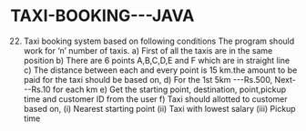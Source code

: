 # TAXI-BOOKING---JAVA
22.	Taxi booking system based on following conditions
The program should work for ‘n’ number of taxis.
a)	First of all the taxis are in the same position
b)	There are 6 points A,B,C,D,E and F which are in straight line 
c)	The distance between each and every point is 15 km.the amount to be paid for the taxi should be based on,
d)	For the  1st  5km ---Rs.500, Next---Rs.10 for each km
e)	Get the starting point, destination, point,pickup time and customer ID from the user
f)	Taxi should allotted to customer based on,
(i)	Nearest starting point 
(ii)	Taxi with lowest salary
(iii)	Pickup time      
